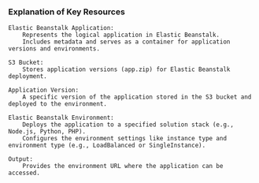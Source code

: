 ### Explanation of Key Resources

    Elastic Beanstalk Application:
        Represents the logical application in Elastic Beanstalk.
        Includes metadata and serves as a container for application versions and environments.

    S3 Bucket:
        Stores application versions (app.zip) for Elastic Beanstalk deployment.

    Application Version:
        A specific version of the application stored in the S3 bucket and deployed to the environment.

    Elastic Beanstalk Environment:
        Deploys the application to a specified solution stack (e.g., Node.js, Python, PHP).
        Configures the environment settings like instance type and environment type (e.g., LoadBalanced or SingleInstance).

    Output:
        Provides the environment URL where the application can be accessed.